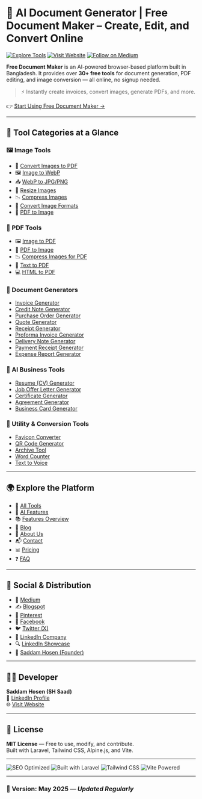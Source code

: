 # 🧠 AI Document Generator | Free Document Maker – Create, Edit, and Convert Online

[![Explore Tools](https://img.shields.io/badge/Explore-Tools-blue)](https://www.freedocumentmaker.com/tools)
[![Visit Website](https://img.shields.io/badge/Visit-Website-green)](https://www.freedocumentmaker.com)
[![Follow on Medium](https://img.shields.io/badge/Medium-Blog-black)](https://freedocumentmaker.medium.com)

**Free Document Maker** is an AI-powered browser-based platform built in Bangladesh. It provides over **30+ free tools** for document generation, PDF editing, and image conversion — all online, no signup needed.

> ⚡ Instantly create invoices, convert images, generate PDFs, and more.

👉 [Start Using Free Document Maker →](https://www.freedocumentmaker.com)

---

## 🧰 Tool Categories at a Glance

### 🖼️ Image Tools
- 🔄 [Convert Images to PDF](https://www.freedocumentmaker.com/image-to-pdf)
- 🖼️ [Image to WebP](https://www.freedocumentmaker.com/image-to-webp)
- 📥 [WebP to JPG/PNG](https://www.freedocumentmaker.com/webp-to-image)
- 📐 [Resize Images](https://www.freedocumentmaker.com/resize-images)
- 📉 [Compress Images](https://www.freedocumentmaker.com/compress-images)
- 🧰 [Convert Image Formats](https://www.freedocumentmaker.com/convert-images)
- 🧾 [PDF to Image](https://www.freedocumentmaker.com/pdf-to-image)

### 📄 PDF Tools
- 🖼️ [Image to PDF](https://www.freedocumentmaker.com/image-to-pdf)
- 🧾 [PDF to Image](https://www.freedocumentmaker.com/pdf-to-image)
- 📉 [Compress Images for PDF](https://www.freedocumentmaker.com/compress-images)
- 🔡 [Text to PDF](https://www.freedocumentmaker.com/text-to-pdf)
- 💻 [HTML to PDF](https://www.freedocumentmaker.com/html-to-pdf)

### 🧾 Document Generators
- [Invoice Generator](https://www.freedocumentmaker.com/invoice-generator)
- [Credit Note Generator](https://www.freedocumentmaker.com/credit-note-generator)
- [Purchase Order Generator](https://www.freedocumentmaker.com/purchase-order-generator)
- [Quote Generator](https://www.freedocumentmaker.com/quote-generator)
- [Receipt Generator](https://www.freedocumentmaker.com/receipt-generator)
- [Proforma Invoice Generator](https://www.freedocumentmaker.com/proforma-invoice-generator)
- [Delivery Note Generator](https://www.freedocumentmaker.com/delivery-note-generator)
- [Payment Receipt Generator](https://www.freedocumentmaker.com/payment-receipt-generator)
- [Expense Report Generator](https://www.freedocumentmaker.com/expense-report-generator)

### 🧠 AI Business Tools
- [Resume (CV) Generator](https://www.freedocumentmaker.com/cv-generator)
- [Job Offer Letter Generator](https://www.freedocumentmaker.com/job-offer-letter-generator)
- [Certificate Generator](https://www.freedocumentmaker.com/certificate-generator)
- [Agreement Generator](https://www.freedocumentmaker.com/agreement-generator)
- [Business Card Generator](https://www.freedocumentmaker.com/business-card-generator)

### 🧪 Utility & Conversion Tools
- [Favicon Converter](https://www.freedocumentmaker.com/favicon-converter)
- [QR Code Generator](https://www.freedocumentmaker.com/qr-code-generator)
- [Archive Tool](https://www.freedocumentmaker.com/archive-tool)
- [Word Counter](https://www.freedocumentmaker.com/word-counter)
- [Text to Voice](https://www.freedocumentmaker.com/text-to-voice)

---

## 🌍 Explore the Platform

- 🔧 [All Tools](https://www.freedocumentmaker.com/tools)
- 🧠 [AI Features](https://www.freedocumentmaker.com/ai-powered-tools)
- 📚 [Features Overview](https://www.freedocumentmaker.com/features)
- 📖 [Blog](https://www.freedocumentmaker.com/blogs)
- 👤 [About Us](https://www.freedocumentmaker.com/about)
- 📬 [Contact](https://www.freedocumentmaker.com/contact)
- 📊 [Pricing](https://www.freedocumentmaker.com/pricing)
- ❓ [FAQ](https://www.freedocumentmaker.com/faq)

---

## 📡 Social & Distribution

- 📰 [Medium](https://freedocumentmaker.medium.com)
- ✍️ [Blogspot](https://freedocumentmaker.blogspot.com)
- 📌 [Pinterest](https://www.pinterest.com/freedocumentmaker)
- 📘 [Facebook](https://www.facebook.com/freedocumentmaker)
- 🐦 [Twitter (X)](https://x.com/freedocmaker)
- 💼 [LinkedIn Company](https://www.linkedin.com/company/free-document-maker/)
- 🔍 [LinkedIn Showcase](https://www.linkedin.com/showcase/free-document-maker-online)
- 👤 [Saddam Hosen (Founder)](https://www.linkedin.com/in/saddamhosensaad/)

---

## 👨‍💻 Developer

**Saddam Hosen (SH Saad)**  
🔗 [LinkedIn Profile](https://www.linkedin.com/in/saddamhosensaad)  
🌐 [Visit Website](https://www.freedocumentmaker.com)

---

## 📄 License

**MIT License** — Free to use, modify, and contribute.  
Built with Laravel, Tailwind CSS, Alpine.js, and Vite.

---

![SEO Optimized](https://img.shields.io/badge/SEO-Optimized-brightgreen)
![Built with Laravel](https://img.shields.io/badge/Built%20With-Laravel-red)
![Tailwind CSS](https://img.shields.io/badge/Design-TailwindCSS-blue)
![Vite Powered](https://img.shields.io/badge/Bundler-Vite-yellow)

---

### 📅 Version: **May 2025** — *Updated Regularly*
